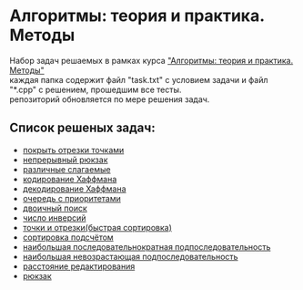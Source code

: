 # Алгоритмы: теория и практика. Методы
Набор задач решаемых в рамках курса ["Алгоритмы: теория и практика. Методы"](https://stepik.org/course/217/info)  
каждая папка содержит файл "task.txt" с условием задачи и файл "*.cpp" с решением, прошедшим все тесты.  
репозиторий обновляется по мере решения задач.  

## Список решеных задач:  

- [покрыть отрезки точками](https://github.com/orchara/algorithms/tree/master/DotsAndSegments_1)
- [непрерывный рюкзак](https://github.com/orchara/algorithms/tree/master/ContinuousKnapsack)
- [различные слагаемые](https://github.com/orchara/algorithms/tree/master/VarTerms)
- [кодирование Хаффмана](https://github.com/orchara/algorithms/tree/master/HaffmanEncoding)
- [декодирование Хаффмана](https://github.com/orchara/algorithms/tree/master/HaffmanDecoding)
- [очередь с приоритетами](https://github.com/orchara/algorithms/tree/master/Heap)
- [двоичный поиск](https://github.com/orchara/algorithms/tree/master/BinSearch)
- [число инверсий](https://github.com/orchara/algorithms/tree/master/FindInverse)
- [точки и отрезки(быстрая сортировка)](https://github.com/orchara/algorithms/tree/master/DotsAndSegments_2)
- [сортировка подсчётом](https://github.com/orchara/algorithms/tree/master/CountingSort)
- [наибольшая последовательнократная подпоследовательность](https://github.com/orchara/algorithms/tree/master/LongestSubsequence)
- [наибольшая невозрастающая подпоследовательность](https://github.com/orchara/algorithms/tree/master/LongestSubsequence%20-%202)
- [расстояние редактирования](https://github.com/orchara/algorithms/tree/master/EditingDistance)
- [рюкзак](https://github.com/orchara/algorithms/tree/master/EditingDistance)
